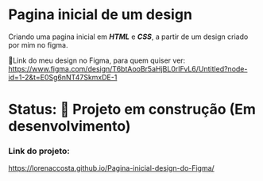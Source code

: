 # Pagina inicial de um design
Criando uma pagina inicial em ***HTML*** e ***CSS***, a partir de um design criado por mim no figma.

📌Link do meu design no Figma, para quem quiser ver: 
<https://www.figma.com/design/T6btAooBr5aHjBL0rIFvL6/Untitled?node-id=1-2&t=E0Sg6nNT47SkmxDE-1>

# Status: 🚧 Projeto em construção (Em desenvolvimento)

### Link do projeto: 
https://lorenaccosta.github.io/Pagina-inicial-design-do-Figma/

